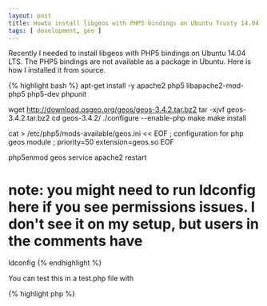 ```yaml
---
layout: post
title: Howto install libgeos with PHP5 bindings on Ubuntu Trusty 14.04 LTS
tags: [ development, geo ]
---
```


Recently I needed to install libgeos with PHP5 bindings on Ubuntu 14.04 LTS. The PHP5 bindings are not available as a package in Ubuntu. Here is how I installed it from source.

{% highlight bash %}
apt-get install -y apache2 php5 libapache2-mod-php5 php5-dev phpunit

wget http://download.osgeo.org/geos/geos-3.4.2.tar.bz2
tar -xjvf geos-3.4.2.tar.bz2
cd geos-3.4.2/
./configure --enable-php
make
make install

cat > /etc/php5/mods-available/geos.ini << EOF
; configuration for php geos module
; priority=50
extension=geos.so
EOF

php5enmod geos
service apache2 restart

# note: you might need to run ldconfig here if you see permissions issues. I don't see it on my setup, but users in the comments have
ldconfig
{% endhighlight %}

You can test this in a test.php file with

{% highlight php %}
<?php

echo GEOSVersion();
{% endhighlight %}
